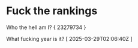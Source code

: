 # Fuck the rankings

Who the hell am I?
{ 23279734 }

What fucking year is it?
[ 2025-03-29T02:06:40Z ]
